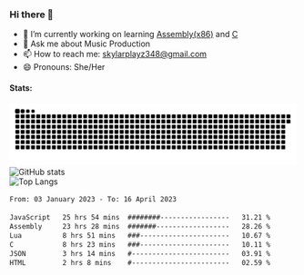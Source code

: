 ### Hi there 👋

- 🔭 I’m currently working on learning [Assembly(x86)](https://github.com/SkylarPlayz348/Assembly-Coding) and [C](https://github.com/SkylarPlayz348/C-Coding)
- 💬 Ask me about Music Production
- 📫 How to reach me: skylarplayz348@gmail.com
- 😄 Pronouns: She/Her

#### Stats:
![Snake](https://raw.githubusercontent.com/Skylarplayz348/Skylarplayz348/snake/github-contribution-grid-snake-dark.svg)
<br>
![GitHub stats](https://github-readme-stats.vercel.app/api?username=skylarplayz348&count_private=true&show_icons=true&theme=omni)
<br>
![Top Langs](https://github-readme-stats.vercel.app/api/top-langs/?username=skylarplayz348&layout=compact&theme=omni)
<!--START_SECTION:waka-->

```text
From: 03 January 2023 - To: 16 April 2023

JavaScript   25 hrs 54 mins  ########-----------------   31.21 %
Assembly     23 hrs 28 mins  #######------------------   28.26 %
Lua          8 hrs 51 mins   ###----------------------   10.67 %
C            8 hrs 23 mins   ###----------------------   10.11 %
JSON         3 hrs 14 mins   #------------------------   03.91 %
HTML         2 hrs 8 mins    #------------------------   02.59 %
```

<!--END_SECTION:waka-->
